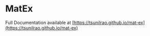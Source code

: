 # MatEx

Full Documentation available at [https://tsunilrao.github.io/mat-ex](https://tsunilrao.github.io/mat-ex)
